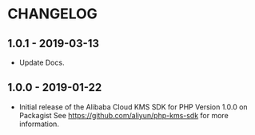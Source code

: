 # CHANGELOG

## 1.0.1 - 2019-03-13
- Update Docs.


## 1.0.0 - 2019-01-22

- Initial release of the Alibaba Cloud KMS SDK for PHP Version 1.0.0 on Packagist See <https://github.com/aliyun/php-kms-sdk> for more information.
